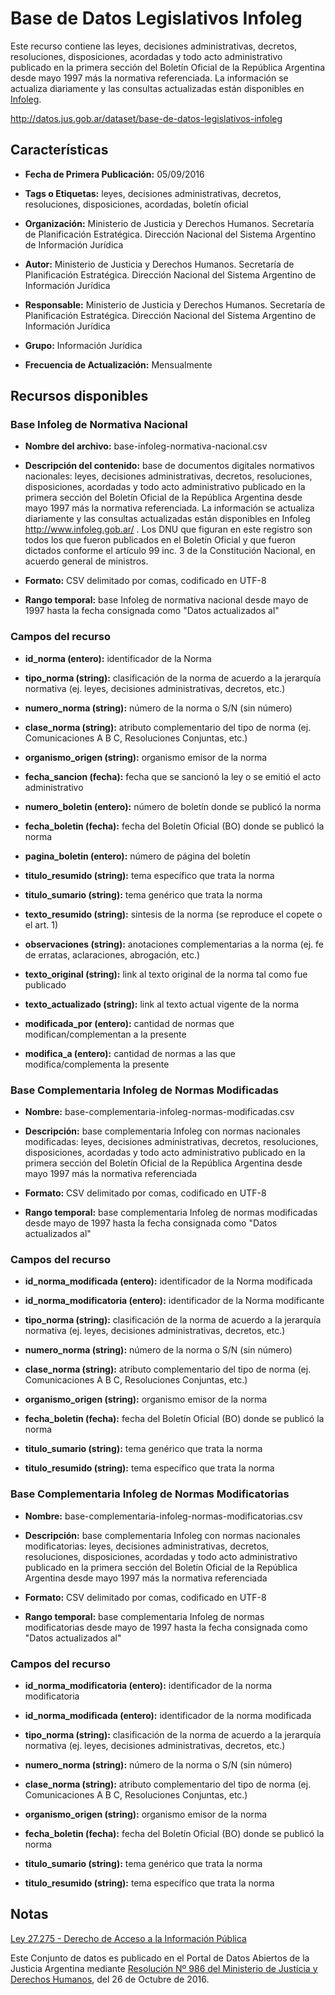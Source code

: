 Base de Datos Legislativos Infoleg
===========================================================

Este recurso contiene las leyes, decisiones administrativas, decretos, resoluciones, disposiciones, acordadas y todo acto administrativo publicado en la primera sección del Boletín Oficial de la República Argentina desde mayo 1997 más la normativa referenciada. La información se actualiza diariamente y las consultas actualizadas están disponibles en [Infoleg](http://www.infoleg.gob.ar/).

http://datos.jus.gob.ar/dataset/base-de-datos-legislativos-infoleg

Características
---------------

- **Fecha de Primera Publicación:** 05/09/2016

- **Tags o Etiquetas:** leyes, decisiones administrativas, decretos, resoluciones, disposiciones, acordadas, boletín oficial

- **Organización:** Ministerio de Justicia y Derechos Humanos. Secretaría de Planificación Estratégica. Dirección Nacional del Sistema Argentino de Información Jurídica

- **Autor:** Ministerio de Justicia y Derechos Humanos. Secretaría de Planificación Estratégica. Dirección Nacional del Sistema Argentino de Información Jurídica

- **Responsable:** Ministerio de Justicia y Derechos Humanos. Secretaría de Planificación Estratégica. Dirección Nacional del Sistema Argentino de Información Jurídica

- **Grupo:** Información Jurídica

- **Frecuencia de Actualización:** Mensualmente

Recursos disponibles
--------------------

### Base Infoleg de Normativa Nacional

- **Nombre del archivo:** base-infoleg-normativa-nacional.csv

- **Descripción del contenido:** base de documentos digitales normativos nacionales: leyes, decisiones administrativas, decretos, resoluciones, disposiciones, acordadas y todo acto administrativo publicado en la primera sección del Boletín Oficial de la República Argentina desde mayo 1997 más la normativa referenciada. La información se actualiza diariamente y las consultas actualizadas están disponibles en Infoleg <http://www.infoleg.gob.ar/> . 
Los DNU que figuran en este registro son todos los que fueron publicados en el Boletín Oficial y que fueron dictados conforme el artículo 99 inc. 3 de la Constitución Nacional, en acuerdo general de ministros.


- **Formato:** CSV delimitado por comas, codificado en UTF-8

- **Rango temporal:** base Infoleg de normativa nacional desde mayo de 1997 hasta la fecha consignada como "Datos actualizados al"

### Campos del recurso

- **id_norma (entero):** identificador de la Norma

- **tipo_norma (string):** clasificación de la norma de acuerdo a la jerarquía normativa (ej. leyes, decisiones administrativas, decretos, etc.)

- **numero_norma (string):** número de la norma o S/N (sin número)

- **clase_norma (string):** atributo complementario del tipo de norma (ej. Comunicaciones A B C, Resoluciones Conjuntas, etc.)

- **organismo_origen (string):** organismo emisor de la norma

- **fecha_sancion (fecha):** fecha que se sancionó la ley o se emitió el acto administrativo

- **numero_boletin (entero):** número de boletín donde se publicó la norma

- **fecha_boletin (fecha):** fecha del Boletín Oficial (BO) donde se publicó la norma

- **pagina_boletin (entero):** número de página del boletín

- **titulo_resumido (string):** tema específico que trata la norma

- **titulo_sumario (string):** tema genérico que trata la norma

- **texto_resumido (string):** sintesis de la norma (se reproduce el copete o el art. 1)

- **observaciones (string):** anotaciones complementarias a la norma (ej. fe de erratas, aclaraciones, abrogación, etc.)

- **texto_original (string):** link al texto original de la norma tal como fue publicado

- **texto_actualizado (string):** link al texto actual vigente de la norma

- **modificada_por (entero):** cantidad de normas que modifican/complementan a la presente

- **modifica_a (entero):** cantidad de normas a las que modifica/complementa la presente

### Base Complementaria Infoleg de Normas Modificadas

- **Nombre:** base-complementaria-infoleg-normas-modificadas.csv

- **Descripción:** base complementaria Infoleg con normas nacionales modificadas: leyes, decisiones administrativas, decretos, resoluciones, disposiciones, acordadas y todo acto administrativo publicado en la primera sección del Boletín Oficial de la República Argentina desde mayo 1997 más la normativa referenciada

- **Formato:** CSV delimitado por comas, codificado en UTF-8

- **Rango temporal:** base complementaria Infoleg de normas modificadas desde mayo de 1997 hasta la fecha consignada como "Datos actualizados al"

### Campos del recurso

- **id_norma_modificada (entero):** identificador de la Norma modificada

- **id_norma_modificatoria (entero):** identificador de la Norma modificante

- **tipo_norma (string):** clasificación de la norma de acuerdo a la jerarquía normativa (ej. leyes, decisiones administrativas, decretos, etc.)

- **numero_norma (string):** número de la norma o S/N (sin número)

- **clase_norma (string):** atributo complementario del tipo de norma (ej. Comunicaciones A B C, Resoluciones Conjuntas, etc.)

- **organismo_origen (string):** organismo emisor de la norma

- **fecha_boletin (fecha):** fecha del Boletín Oficial (BO) donde se publicó la norma

- **titulo_sumario (string):** tema genérico que trata la norma

- **titulo_resumido (string):** tema específico que trata la norma

### Base Complementaria Infoleg de Normas Modificatorias

- **Nombre:** base-complementaria-infoleg-normas-modificatorias.csv

- **Descripción:** base complementaria Infoleg con normas nacionales modificatorias: leyes, decisiones administrativas, decretos, resoluciones, disposiciones, acordadas y todo acto administrativo publicado en la primera sección del Boletín Oficial de la República Argentina desde mayo 1997 más la normativa referenciada

- **Formato:** CSV delimitado por comas, codificado en UTF-8

- **Rango temporal:** base complementaria Infoleg de normas modificatorias desde mayo de 1997 hasta la fecha consignada como "Datos actualizados al"

### Campos del recurso

- **id_norma_modificatoria (entero):** identificador de la norma modificatoria

- **id_norma_modificada (entero):** identificador de la norma modificada

- **tipo_norma (string):** clasificación de la norma de acuerdo a la jerarquía normativa (ej. leyes, decisiones administrativas, decretos, etc.)

- **numero_norma (string):** número de la norma o S/N (sin número)

- **clase_norma (string):** atributo complementario del tipo de norma (ej. Comunicaciones A B C, Resoluciones Conjuntas, etc.)

- **organismo_origen (string):** organismo emisor de la norma

- **fecha_boletin (fecha):** fecha del Boletín Oficial (BO) donde se publicó la norma

- **titulo_sumario (string):** tema genérico que trata la norma

- **titulo_resumido (string):** tema específico que trata la norma

Notas
------

[Ley 27.275 - Derecho de Acceso a la Información Pública]( http://servicios.infoleg.gob.ar/infolegInternet/anexos/265000-269999/265949/norma.htm)

Este Conjunto de datos es publicado en el Portal de Datos Abiertos de la Justicia Argentina mediante [Resolución Nº 986 del Ministerio de Justicia y Derechos Humanos](http://datos.jus.gob.ar/resoluciones/RESOL-2016-986-E-APN-MJ.pdf), del 26 de Octubre de 2016.

